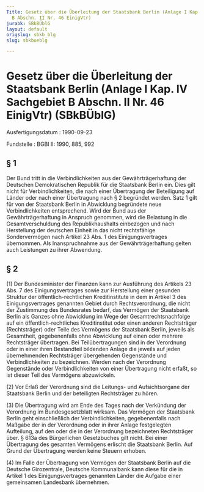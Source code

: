 ```yaml
---
Title: Gesetz über die Überleitung der Staatsbank Berlin (Anlage I Kap. IV Sachgebiet
  B Abschn. II Nr. 46 EinigVtr)
jurabk: SBkBÜblG
layout: default
origslug: sbkb_blg
slug: sbkbueblg

---
```


# Gesetz über die Überleitung der Staatsbank Berlin (Anlage I Kap. IV Sachgebiet B Abschn. II Nr. 46 EinigVtr) (SBkBÜblG)

Ausfertigungsdatum
:   1990-09-23

Fundstelle
:   BGBl II: 1990, 885, 992



## § 1

Der Bund tritt in die Verbindlichkeiten aus der Gewährträgerhaftung
der Deutschen Demokratischen Republik für die Staatsbank Berlin ein.
Dies gilt nicht für Verbindlichkeiten, die nach einer Übertragung der
Beteiligung auf Länder oder nach einer Übertragung nach § 2 begründet
werden. Satz 1 gilt für von der Staatsbank Berlin in Abwicklung
begründete neue Verbindlichkeiten entsprechend. Wird der Bund aus der
Gewährträgerhaftung in Anspruch genommen, wird die Belastung in die
Gesamtverschuldung des Republikhaushalts einbezogen und nach
Herstellung der deutschen Einheit in das nicht rechtsfähige
Sondervermögen nach Artikel 23 Abs. 1 des Einigungsvertrages
übernommen. Als Inanspruchnahme aus der Gewährträgerhaftung gelten
auch Leistungen zu ihrer Abwendung.


## § 2

(1) Der Bundesminister der Finanzen kann zur Ausführung des Artikels
23 Abs. 7 des Einigungsvertrages sowie zur Herstellung einer gesunden
Struktur der öffentlich-rechtlichen Kreditinstitute in dem in Artikel
3 des Einigungsvertrages genannten Gebiet durch Rechtsverordnung, die
nicht der Zustimmung des Bundesrates bedarf, das Vermögen der
Staatsbank Berlin als Ganzes ohne Abwicklung im Wege der
Gesamtrechtsnachfolge auf ein öffentlich-rechtliches Kreditinstitut
oder einen anderen Rechtsträger (Rechtsträger) oder Teile des
Vermögens der Staatsbank Berlin, jeweils als Gesamtheit,
gegebenenfalls ohne Abwicklung auf einen oder mehrere Rechtsträger
übertragen. Bei Teilübertragungen sind in der Verordnung oder in einer
ihren Bestandteil bildenden Anlage die jeweils auf jeden übernehmenden
Rechtsträger übergehenden Gegenstände und Verbindlichkeiten zu
bezeichnen. Werden nach der Verordnung Gegenstände oder
Verbindlichkeiten von einer Übertragung nicht erfaßt, so ist dieser
Teil des Vermögens abzuwickeln.

(2) Vor Erlaß der Verordnung sind die Leitungs- und Aufsichtsorgane
der Staatsbank Berlin und der beteiligten Rechtsträger zu hören.

(3) Die Übertragung wird am Ende des Tages nach der Verkündung der
Verordnung im Bundesgesetzblatt wirksam. Das Vermögen der Staatsbank
Berlin geht einschließlich der Verbindlichkeiten, gegebenenfalls nach
Maßgabe der in der Verordnung oder in ihrer Anlage festgelegten
Aufteilung, auf den oder die in der Verordnung bezeichneten
Rechtsträger über. § 613a des Bürgerlichen Gesetzbuches gilt nicht.
Bei einer Übertragung des gesamten Vermögens erlischt die Staatsbank
Berlin. Auf Grund der Übertragung werden keine Steuern erhoben.

(4) Im Falle der Übertragung von Vermögen der Staatsbank Berlin auf
die Deutsche Girozentrale, Deutsche Kommunalbank kann diese für die in
Artikel 1 des Einigungsvertrages genannten Länder die Aufgabe einer
gemeinsamen Landesbank übernehmen.

